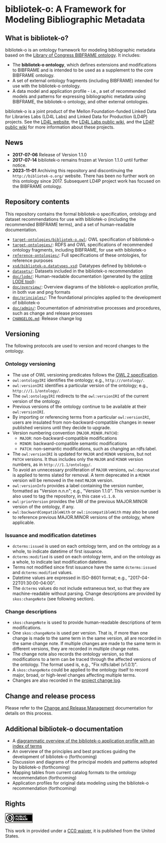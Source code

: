 # bibliotek-o: A Framework for Modeling Bibliographic Metadata 

## What is bibliotek-o?

bibliotek-o is an ontology framework for modeling bibliographic metadata based on the [Library of Congress BIBFRAME ontology](http://id.loc.gov/ontologies/bibframe). It includes:

* The **bibliotek-o ontology**, which defines extensions and modifications to BIBFRAME and is intended to be used as a supplement to the core BIBFRAME ontology.
* A set of external ontology fragments (including BIBFRAME) intended for use with the bibliotek-o ontology.
* A data model and application profile - i.e., a set of recommended models and patterns for expressing bibliographic metadata using BIBFRAME, the bibliotek-o ontology, and other external ontologies.

bibliotek-o is a joint product of the Mellon Foundation-funded Linked Data for Libraries Labs (LD4L Labs) and Linked Data for Production (LD4P) projects. See the [LD4L website](http://ld4l.org), the [LD4L Labs public wiki](https://wiki.duraspace.org/pages/viewpage.action?pageId=77447730), and the [LD4P public wiki](https://wiki.duraspace.org/pages/viewpage.action?pageId=74515029) for more information about these projects.

## News

* **2017-07-06** Release of Version 1.1.0 
* **2017-07-14** bibliotek-o remains frozen at Version 1.1.0 until further notice.
* **2023-11-01** Archiving this repository and discontinuing the `http://bibliotek-o.org/` website. There has been no further work on this ontology since 2017. Subsequent LD4P project work has focused on the BIBFRAME ontology.


## Repository contents

This repository contains the formal bibliotek-o specification, ontology and dataset recommendations for use with bibliotek-o (including the recommended BIBFRAME terms), and a set of human-readable documentation. 

* [`target-ontologies/bibliotek-o.owl`](target-ontologies/bibliotek-o.owl): OWL specification of bibliotek-o 
* [`target-ontologies/`](target-ontologies/): RDFS and OWL specifications of recommended ontology fragments, including BIBFRAME, for use with bibliotek-o
* [`reference-ontologies/`](reference-ontologies): Full specifications of these ontologies, for reference purposes
* [`xsd/bibliotek-o.datatypes.xsd`](xsd/bibliotek-o.datatypes.xsd): Datatypes defined by bibliotek-o
* [`datasets/`](datasets): Datasets included in the bibliotek-o recommendation 
* [`doc/lode/`](doc/lode/): Human-readable documentation (generated by the [online LODE tool](http://www.essepuntato.it/lode)): 
* [`doc/overview/`](doc/overview/): Overview diagrams of the bibliotek-o application profile, in both vue and png formats
* [`doc/principles/`](doc/principles/): The foundational principles applied to the development of bibliotek-o
* [`doc/admin/`](doc/admin/): Documentation of administrative processes and procedures, such as change and release processes
* [`CHANGELOG.md`](CHANGELOG.md): Release change log
  
## Versioning

The following protocols are used to version and record changes to the ontology.
  
### Ontology versioning
* The use of OWL versioning predicates follows the [OWL 2 specification](https://www.w3.org/TR/owl2-syntax/#Ontology_IRI_and_Version_IRI).
* `owl:ontologyIRI` identifies the ontology; e.g., `http:///ontology/`.
* `owl:versionIRI` identifies a particular version of the ontology; e.g., `http:///1.1/ontology/`. 
* The `owl:ontologyIRI` redirects to the `owl:versionIRI` of the current version of the ontology.
* Previous versions of the ontology continue to be available at their `owl:versionIRI`.
* By importing or referencing terms from a particular `owl:versionIRI`, users are insulated from non-backward-compatible changes in newer published versions until they decide to upgrade.
* Version numbering convention (`MAJOR.MINOR.PATCH`):
    * `MAJOR`: non-backward-compatible modifications
    * `MINOR`: backward-compatible semantic modifications
    * `PATCH`: non-semantic modifications, such as changing an rdfs:label.
* The `owl:versionIRI` is updated for `MAJOR` and `MINOR` versions, but not `PATCH` versions. It thus includes only the `MAJOR` and `MINOR` version numbers, as in `http:///1.1/ontology/`.
* To avoid an unnecessary proliferation of `MAJOR` versions, `owl:deprecated` is applied to terms slated for removal. A term deprecated in a `MINOR` version will be removed in the next `MAJOR` version. 
* `owl:versionInfo` provides a label containing the version number, formatted as "Version n.n.n"; e.g., "Version 1.1.0". This version number is also used to tag the repository, in this case `v1.1.0`. 
* `owl:priorVersion` provides the URI of the previous MAJOR.MINOR version of the ontology, if any.
* `owl:backwardCompatibleWith` or `owl:incompatibleWith` may also be used to reference previous MAJOR.MINOR versions of the ontology, where applicable.

### Issuance and modification datetimes
* `dcterms:issued` is used on each ontology term, and on the ontology as a whole, to indicate datetime of first issuance.
* `dcterms:modified` is used on each ontology term, and on the ontology as a whole, to indicate last modification datetime. 
* Terms not modified since first issuance have the same `dcterms:issued` and `dcterms:modified` values.
* Datetime values are expressed in ISO-8601 format; e.g., "2017-04-22T01:30:00-04:00".
* The `dcterms` values do not include extraneous text, so that they are machine-readable without parsing. Change descriptions are provided by `skos:changeNote` (see following section).

### Change descriptions
* `skos:changeNote` is used to provide human-readable descriptions of term modifications. 
* One `skos:changeNote` is used per version. That is, if more than one change is made to the same term in the same version, all are recorded in the same change note. If multiple changes are made to the same term in different versions, they are recorded in multiple change notes.
* The change note also records the ontology version, so that modifications to a term can be traced through the affected versions of the ontology. The format used is, e.g., "Fix rdfs:label (v1.0.1)".
* A `skos:changeNote` could be applied to the ontology itself to record major, broad, or high-level changes affecting multiple terms.
* Changes are also recorded in the [project change log](CHANGELOG.md).

## Change and release process

Please refer to the [Change and Release Management](doc/admin/crm.md) documentation for details on this process.

## Additional bibliotek-o documentation 

* A [diagrammatic overview of the bibliotek-o application profile with an index of terms](https://github.com/ld4l-labs/bibliotek-o/blob/master/doc/overview/bibliotek-o.overview.png) 
* An overview of the principles and best practices guiding the development of bibliotek-o (forthcoming)
* Discussion and diagrams of the principal models and patterns adopted by bibliotek-o (forthcoming)
* Mapping tables from current catalog formats to the ontology recommendation (forthcoming)
* Application profiles for original data modeling using the bibliotek-o recommendation (forthcoming)

## Rights

![CC0](site/cc0_88x31.png)

This work in provided under a [CC0 waiver](https://creativecommons.org/publicdomain/zero/1.0/), it is published from the United States.




